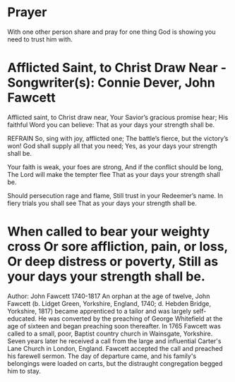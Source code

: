Prayer
======
With one other person share and pray for one thing God is showing you need to trust him with.

Afflicted Saint, to Christ Draw Near - Songwriter(s): Connie Dever, John Fawcett
====================================
Afflicted saint, to Christ draw near,
Your Savior’s gracious promise hear;
His faithful Word you can believe:
That as your days your strength shall be.

REFRAIN
So, sing with joy, afflicted one;
The battle’s fierce, but the victory’s won!
God shall supply all that you need;
Yes, as your days your strength shall be.

Your faith is weak, your foes are strong,
And if the conflict should be long,
The Lord will make the tempter flee
That as your days your strength shall be.

Should persecution rage and flame,
Still trust in your Redeemer’s name.
In fiery trials you shall see
That as your days your strength shall be.

When called to bear your weighty cross
Or sore affliction, pain, or loss,
Or deep distress or poverty,
Still as your days your strength shall be.
====================================

Author: John Fawcett 1740-1817
An orphan at the age of twelve, John Fawcett (b. Lidget Green, Yorkshire, England, 1740; d. Hebden Bridge, Yorkshire, 1817) became apprenticed to a tailor and was largely self-educated. He was converted by the preaching of George Whitefield at the age of sixteen and began preaching soon thereafter. In 1765 Fawcett was called to a small, poor, Baptist country church in Wainsgate, Yorkshire. Seven years later he received a call from the large and influential Carter's Lane Church in London, England. Fawcett accepted the call and preached his farewell sermon. The day of departure came, and his family's belongings were loaded on carts, but the distraught congregation begged him to stay.
